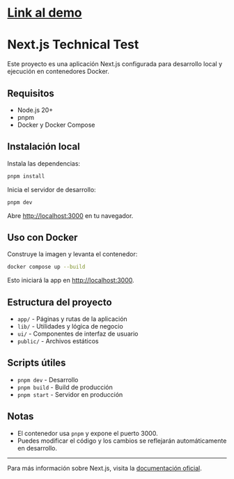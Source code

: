 # [Link al demo ](https://technical-test-nextjs-7cp7t02qx-osvaldojavier14s-projects.vercel.app)

# Next.js Technical Test

Este proyecto es una aplicación Next.js configurada para desarrollo local y ejecución en contenedores Docker.

## Requisitos

- Node.js 20+
- pnpm
- Docker y Docker Compose

## Instalación local

Instala las dependencias:

```bash
pnpm install
```

Inicia el servidor de desarrollo:

```bash
pnpm dev
```

Abre [http://localhost:3000](http://localhost:3000) en tu navegador.

## Uso con Docker

Construye la imagen y levanta el contenedor:

```bash
docker compose up --build
```

Esto iniciará la app en [http://localhost:3000](http://localhost:3000).

## Estructura del proyecto

- `app/` - Páginas y rutas de la aplicación
- `lib/` - Utilidades y lógica de negocio
- `ui/` - Componentes de interfaz de usuario
- `public/` - Archivos estáticos

## Scripts útiles

- `pnpm dev` - Desarrollo
- `pnpm build` - Build de producción
- `pnpm start` - Servidor en producción

## Notas

- El contenedor usa `pnpm` y expone el puerto 3000.
- Puedes modificar el código y los cambios se reflejarán automáticamente en desarrollo.

---

Para más información sobre Next.js, visita la [documentación oficial](https://nextjs.org/docs).
